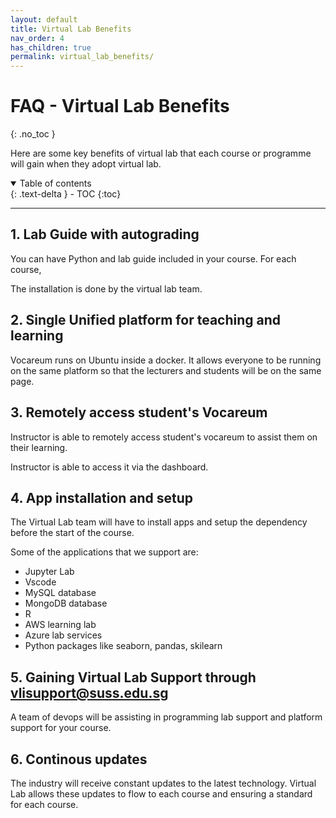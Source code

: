 ```yaml
---
layout: default
title: Virtual Lab Benefits
nav_order: 4
has_children: true
permalink: virtual_lab_benefits/
---
```

# FAQ - Virtual Lab Benefits
{: .no_toc }

Here are some key benefits of virtual lab that each course or programme will gain when they adopt virtual lab. 

<details open markdown="block">
  <summary>
    Table of contents
  </summary>
  {: .text-delta }
- TOC
{:toc}
</details>

---

## 1. Lab Guide with autograding 

You can have Python and lab guide included in your course. For each course, 

The installation is done by the virtual lab team. 

## 2. Single Unified platform for teaching and learning

Vocareum runs on Ubuntu inside a docker. It allows everyone to be running on the same platform so that the lecturers and students will be on the same page. 

## 3. Remotely access student's Vocareum 

Instructor is able to remotely access student's vocareum to assist them on their learning. 

Instructor is able to access it via the dashboard. 

## 4. App installation and setup

The Virtual Lab team will have to install apps and setup the dependency before the start of the course. 

Some of the applications that we support are: 

- Jupyter Lab
- Vscode
- MySQL database
- MongoDB database
- R 
- AWS learning lab 
- Azure lab services
- Python packages like seaborn, pandas, skilearn


## 5. Gaining Virtual Lab Support through vlisupport@suss.edu.sg

A team of devops will be assisting in programming lab support and platform support for your course. 

## 6. Continous updates 

The industry will receive constant updates to the latest technology. Virtual Lab allows these updates to flow to each course and ensuring a standard for each course. 